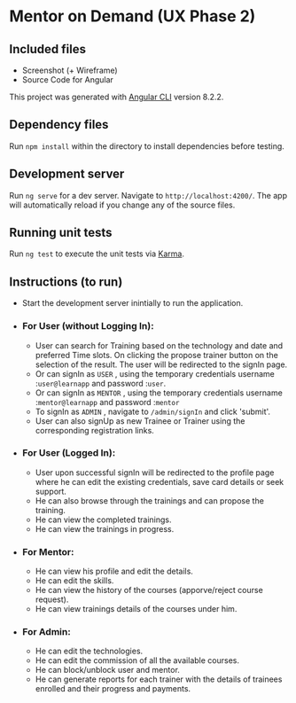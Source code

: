 # Mentor on Demand (UX Phase 2)

## Included files
  -  Screenshot (+ Wireframe)
  -  Source Code for Angular

This project was generated with [Angular CLI](https://github.com/angular/angular-cli) version 8.2.2.

## Dependency files
Run `npm install` within the directory to install dependencies before testing.

## Development server

Run `ng serve` for a dev server. Navigate to `http://localhost:4200/`. The app will automatically reload if you change any of the source files.

## Running unit tests

Run `ng test` to execute the unit tests via [Karma](https://karma-runner.github.io).

## Instructions (to run)
  - Start the development server inintially to run the application.
  
  - ### For User (without Logging In): 
  
    -  User can search for Training based on the technology and date and preferred Time slots. On clicking the propose trainer button on the selection of the result. The user will be redirected to the signIn page.
    -  Or can signIn as `USER` , using the temporary credentials username :`user@learnapp` and password :`user`. 
    -  Or can signIn as `MENTOR` , using the temporary credentials username :`mentor@learnapp` and password :`mentor`
    -  To signIn as `ADMIN` , navigate to `/admin/signIn` and click 'submit'.
    -  User can also signUp as new Trainee or Trainer using the corresponding registration links.
  
  
  - ### For User (Logged In):
  
    - User upon successful signIn will be redirected to the profile page where he can edit the existing credentials, save card details or seek support.
    - He can also browse through the trainings and can propose the training.
    - He can view the completed trainings.
    - He can view the trainings in progress.
  
  - ### For Mentor:
  
    - He can view his profile and edit the details.
    - He can edit the skills.
    - He can view the history of the courses (apporve/reject course request).
    - He can view trainings details of the courses under him.
  
  - ### For Admin:
  
    - He can edit the technologies.
    - He can edit the commission of all the available courses.
    - He can block/unblock user and mentor.
    - He can generate reports for each trainer with the details of trainees enrolled and their progress and payments.
    
  


